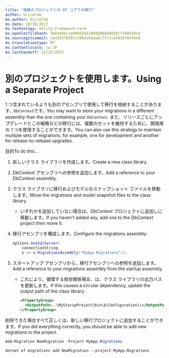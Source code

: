 ```yaml
---
title: "複数のプロジェクトの EF コアでの移行"
author: bricelam
ms.author: bricelam
ms.date: 10/30/2017
ms.technology: entity-framework-core
ms.openlocfilehash: 3684e86cce0005056380d89604d038c734054d14
ms.sourcegitcommit: ced2637bf8cc5964c6daa6c7fcfce501bf9ef6e8
ms.translationtype: MT
ms.contentlocale: ja-JP
ms.lasthandoff: 12/22/2017
---
```

<a name="using-a-separate-project"></a><span data-ttu-id="052e9-102">別のプロジェクトを使用します。</span><span class="sxs-lookup"><span data-stu-id="052e9-102">Using a Separate Project</span></span>
========================
<span data-ttu-id="052e9-103">1 つ含まれているよりも別のアセンブリで使用して移行を格納することがあります、`DbContext`です。</span><span class="sxs-lookup"><span data-stu-id="052e9-103">You may want to store your migrations in a different assembly than the one containing your `DbContext`.</span></span> <span data-ttu-id="052e9-104">また、リリースごとにアップグレードとこの戦略などの移行には、複数のセットを維持するために、開発用の 1 つを使用することができます。</span><span class="sxs-lookup"><span data-stu-id="052e9-104">You can also use this strategy to maintain multiple sets of migrations, for example, one for development and another for release-to-release upgrades.</span></span>

<span data-ttu-id="052e9-105">目的</span><span class="sxs-lookup"><span data-stu-id="052e9-105">To do this...</span></span>

1. <span data-ttu-id="052e9-106">新しいクラス ライブラリを作成します。</span><span class="sxs-lookup"><span data-stu-id="052e9-106">Create a new class library.</span></span>

2. <span data-ttu-id="052e9-107">DbContext アセンブリへの参照を追加します。</span><span class="sxs-lookup"><span data-stu-id="052e9-107">Add a reference to your DbContext assembly.</span></span>

3. <span data-ttu-id="052e9-108">クラス ライブラリに移行およびモデルのスナップショット ファイルを移動します。</span><span class="sxs-lookup"><span data-stu-id="052e9-108">Move the migrations and model snapshot files to the class library.</span></span>
   * <span data-ttu-id="052e9-109">いずれかを追加していない場合は、DbContext プロジェクトに追加しに移動します。</span><span class="sxs-lookup"><span data-stu-id="052e9-109">If you haven't added any, add one to the DbContext project then move it.</span></span>

4. <span data-ttu-id="052e9-110">移行アセンブリを構成します。</span><span class="sxs-lookup"><span data-stu-id="052e9-110">Configure the migrations assembly:</span></span>

   ``` csharp
   options.UseSqlServer(
       connectionString,
       x => x.MigrationsAssembly("MyApp.Migrations"));
   ```

5. <span data-ttu-id="052e9-111">スタートアップ アセンブリから、移行アセンブリへの参照を追加します。</span><span class="sxs-lookup"><span data-stu-id="052e9-111">Add a reference to your migrations assembly from the startup assembly.</span></span>
   * <span data-ttu-id="052e9-112">これにより、循環する依存関係場合、は、クラス ライブラリの出力パスを更新します。</span><span class="sxs-lookup"><span data-stu-id="052e9-112">If this causes a circular dependency, update the output path of the class library:</span></span>

     ``` xml
     <PropertyGroup>
       <OutputPath>..\MyStarupProject\bin\$(Configuration)\</OutputPath>
     </PropertyGroup>
     ```

<span data-ttu-id="052e9-113">削除できた場合すべて正しくは、新しい移行プロジェクトに追加することができます。</span><span class="sxs-lookup"><span data-stu-id="052e9-113">If you did everything correctly, you should be able to add new migrations to the project.</span></span>

``` powershell
Add-Migration NewMigration -Project MyApp.Migrations
```
``` Console
dotnet ef migrations add NewMigration --project MyApp.Migrations
```
